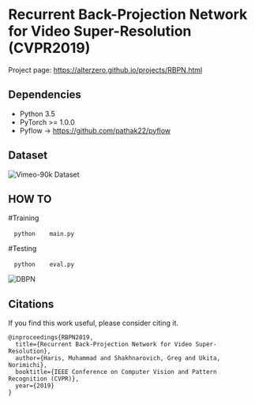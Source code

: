 # Recurrent Back-Projection Network for Video Super-Resolution (CVPR2019)

Project page: https://alterzero.github.io/projects/RBPN.html

## Dependencies
* Python 3.5
* PyTorch >= 1.0.0
* Pyflow -> https://github.com/pathak22/pyflow

## Dataset
![Vimeo-90k Dataset](http://toflow.csail.mit.edu)

## HOW TO

#Training

    ```python
    main.py
    ```

#Testing

    ```python
    eval.py
    ```

![DBPN](https://alterzero.github.io/projects/RBPN.png)

## Citations
If you find this work useful, please consider citing it.
```
@inproceedings{RBPN2019,
  title={Recurrent Back-Projection Network for Video Super-Resolution},
  author={Haris, Muhammad and Shakhnarovich, Greg and Ukita, Norimichi},
  booktitle={IEEE Conference on Computer Vision and Pattern Recognition (CVPR)},
  year={2019}
}
```
